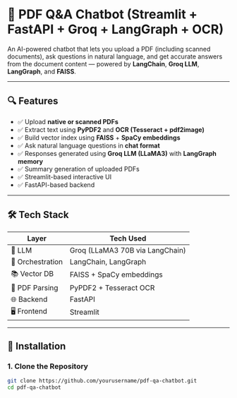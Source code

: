 # 📄 PDF Q&A Chatbot (Streamlit + FastAPI + Groq + LangGraph + OCR)

An AI-powered chatbot that lets you upload a PDF (including scanned documents), ask questions in natural language, and get accurate answers from the document content — powered by **LangChain**, **Groq LLM**, **LangGraph**, and **FAISS**.

---

## 🔍 Features

- ✅ Upload **native or scanned PDFs**
- ✅ Extract text using **PyPDF2** and **OCR (Tesseract + pdf2image)**
- ✅ Build vector index using **FAISS** + **SpaCy embeddings**
- ✅ Ask natural language questions in **chat format**
- ✅ Responses generated using **Groq LLM (LLaMA3)** with **LangGraph memory**
- ✅ Summary generation of uploaded PDFs
- ✅ Streamlit-based interactive UI
- ✅ FastAPI-based backend

---

## 🛠️ Tech Stack

| Layer        | Tech Used                        |
|--------------|----------------------------------|
| 🧠 LLM       | Groq (LLaMA3 70B via LangChain)  |
| 🔗 Orchestration | LangChain, LangGraph         |
| 📚 Vector DB | FAISS + SpaCy embeddings         |
| 📄 PDF Parsing | PyPDF2 + Tesseract OCR         |
| 🌐 Backend   | FastAPI                          |
| 🖥️ Frontend  | Streamlit                        |

---

## 🚀 Installation

### 1. Clone the Repository

```bash
git clone https://github.com/yourusername/pdf-qa-chatbot.git
cd pdf-qa-chatbot
